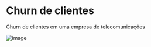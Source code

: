 # Churn de clientes
Churn de clientes em uma empresa de telecomunicações 

![image](https://github.com/user-attachments/assets/27f38f4b-29a3-460e-9330-e1fbec50bf25)
